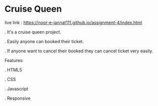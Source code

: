 # Cruise Queen
live link : https://noor-e-jannat111.github.io/assignment-4/index.html

. It's a cruise queen project. 

. Easily anyone can booked their ticket.

. If anyone want to cancel their booked they can cancel ticket very easily.


Features: 

. HTML5

. CSS

. Javascript

. Responsive 
